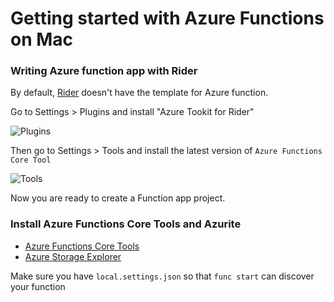 # Getting started with Azure Functions on Mac

### Writing Azure function app with Rider

By default, [Rider](https://www.jetbrains.com/rider/) doesn't have the template for Azure function.

Go to Settings > Plugins and install "Azure Tookit for Rider"

![Plugins](https://github.com/andrewchaa/til/raw/master/azure-functions/azure-tookit-for-rider.png)

Then go to Settings > Tools and install the latest version of `Azure Functions Core Tool`

![Tools](https://github.com/andrewchaa/til/raw/master/azure-functions/azure-tools-functions.png)

Now you are ready to create a Function app project.

### Install Azure Functions Core Tools and Azurite

* [Azure Functions Core Tools](https://www.npmjs.com/package/azure-functions-core-tools)
* [Azure Storage Explorer](https://azure.microsoft.com/en-us/features/storage-explorer/)

Make sure you have `local.settings.json` so that `func start` can discover your function
